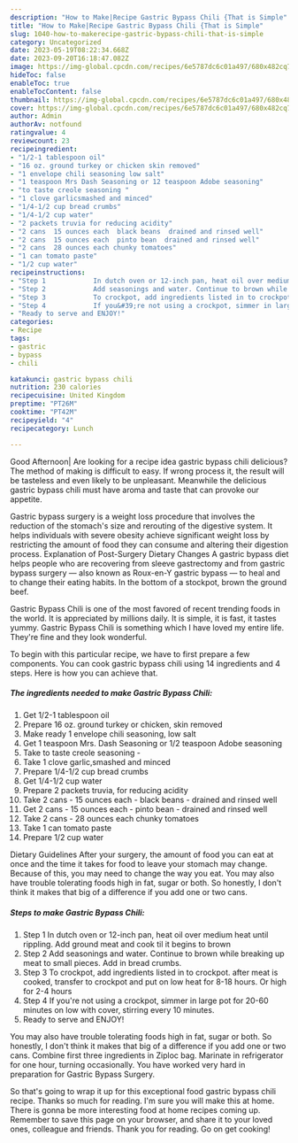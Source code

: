 ```yaml
---
description: "How to Make|Recipe Gastric Bypass Chili {That is Simple"
title: "How to Make|Recipe Gastric Bypass Chili {That is Simple"
slug: 1040-how-to-makerecipe-gastric-bypass-chili-that-is-simple
category: Uncategorized
date: 2023-05-19T08:22:34.668Z
date: 2023-09-20T16:18:47.082Z
image: https://img-global.cpcdn.com/recipes/6e5787dc6c01a497/680x482cq70/gastric-bypass-chili-recipe-main-photo.jpg
hideToc: false
enableToc: true
enableTocContent: false
thumbnail: https://img-global.cpcdn.com/recipes/6e5787dc6c01a497/680x482cq70/gastric-bypass-chili-recipe-main-photo.jpg
cover: https://img-global.cpcdn.com/recipes/6e5787dc6c01a497/680x482cq70/gastric-bypass-chili-recipe-main-photo.jpg
author: Admin
authorAv: notfound
ratingvalue: 4
reviewcount: 23
recipeingredient:
- "1/2-1 tablespoon oil"
- "16 oz. ground turkey or chicken skin removed"
- "1 envelope chili seasoning low salt"
- "1 teaspoon Mrs Dash Seasoning or 12 teaspoon Adobe seasoning"
- "to taste creole seasoning "
- "1 clove garlicsmashed and minced"
- "1/4-1/2 cup bread crumbs"
- "1/4-1/2 cup water"
- "2 packets truvia for reducing acidity"
- "2 cans  15 ounces each  black beans  drained and rinsed well"
- "2 cans  15 ounces each  pinto bean  drained and rinsed well"
- "2 cans  28 ounces each chunky tomatoes"
- "1 can tomato paste"
- "1/2 cup water"
recipeinstructions:
- "Step 1            In dutch oven or 12-inch pan, heat oil over medium heat until rippling. Add ground meat and cook til it begins to brown"
- "Step 2            Add seasonings and water. Continue to brown while breaking up meat to small pieces. Add in bread crumbs."
- "Step 3            To crockpot, add ingredients listed in to crockpot. after meat is cooked, transfer to crockpot and put on low heat for 8-18 hours. Or high for 2-4 hours"
- "Step 4            If you&#39;re not using a crockpot, simmer in large pot for 20-60 minutes on low with cover, stirring every 10 minutes."
- "Ready to serve and ENJOY!"
categories:
- Recipe
tags:
- gastric
- bypass
- chili

katakunci: gastric bypass chili 
nutrition: 230 calories
recipecuisine: United Kingdom
preptime: "PT26M"
cooktime: "PT42M"
recipeyield: "4"
recipecategory: Lunch

---
```



Good Afternoon| Are looking for a recipe idea gastric bypass chili delicious? The method of making is difficult to easy. If wrong process it, the result will be tasteless and even likely to be unpleasant. Meanwhile the delicious gastric bypass chili must have aroma and taste that can provoke our appetite.





Gastric bypass surgery is a weight loss procedure that involves the reduction of the stomach&#39;s size and rerouting of the digestive system. It helps individuals with severe obesity achieve significant weight loss by restricting the amount of food they can consume and altering their digestion process. Explanation of Post-Surgery Dietary Changes A gastric bypass diet helps people who are recovering from sleeve gastrectomy and from gastric bypass surgery — also known as Roux-en-Y gastric bypass — to heal and to change their eating habits. In the bottom of a stockpot, brown the ground beef.

Gastric Bypass Chili is one of the most favored of recent trending foods in the world. It is appreciated by millions daily. It is simple, it is fast, it tastes yummy. Gastric Bypass Chili is something which I have loved my entire life. They're fine and they look wonderful.


To begin with this particular recipe, we have to first prepare a few components. You can cook gastric bypass chili using 14 ingredients and 4 steps. Here is how you can achieve that.

<!--inarticleads1-->

##### The ingredients needed to make Gastric Bypass Chili:

1. Get 1/2-1 tablespoon oil
1. Prepare 16 oz. ground turkey or chicken, skin removed
1. Make ready 1 envelope chili seasoning, low salt
1. Get 1 teaspoon Mrs. Dash Seasoning or 1/2 teaspoon Adobe seasoning
1. Take to taste creole seasoning -
1. Take 1 clove garlic,smashed and minced
1. Prepare 1/4-1/2 cup bread crumbs
1. Get 1/4-1/2 cup water
1. Prepare 2 packets truvia, for reducing acidity
1. Take 2 cans - 15 ounces each - black beans - drained and rinsed well
1. Get 2 cans - 15 ounces each - pinto bean - drained and rinsed well
1. Take 2 cans - 28 ounces each chunky tomatoes
1. Take 1 can tomato paste
1. Prepare 1/2 cup water


Dietary Guidelines After your surgery, the amount of food you can eat at once and the time it takes for food to leave your stomach may change. Because of this, you may need to change the way you eat. You may also have trouble tolerating foods high in fat, sugar or both. So honestly, I don&#39;t think it makes that big of a difference if you add one or two cans. 

<!--inarticleads2-->

##### Steps to make Gastric Bypass Chili:

1. Step 1            In dutch oven or 12-inch pan, heat oil over medium heat until rippling. Add ground meat and cook til it begins to brown
1. Step 2            Add seasonings and water. Continue to brown while breaking up meat to small pieces. Add in bread crumbs.
1. Step 3            To crockpot, add ingredients listed in to crockpot. after meat is cooked, transfer to crockpot and put on low heat for 8-18 hours. Or high for 2-4 hours
1. Step 4            If you&#39;re not using a crockpot, simmer in large pot for 20-60 minutes on low with cover, stirring every 10 minutes.
1. Ready to serve and ENJOY!

You may also have trouble tolerating foods high in fat, sugar or both. So honestly, I don&#39;t think it makes that big of a difference if you add one or two cans. Combine first three ingredients in Ziploc bag. Marinate in refrigerator for one hour, turning occasionally. You have worked very hard in preparation for Gastric Bypass Surgery. 

So that's going to wrap it up for this exceptional food gastric bypass chili recipe. Thanks so much for reading. I'm sure you will make this at home. There is gonna be more interesting food at home recipes coming up. Remember to save this page on your browser, and share it to your loved ones, colleague and friends. Thank you for reading. Go on get cooking!
